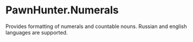 PawnHunter.Numerals
===================

Provides formatting of numerals and countable nouns. Russian and english languages are supported.
